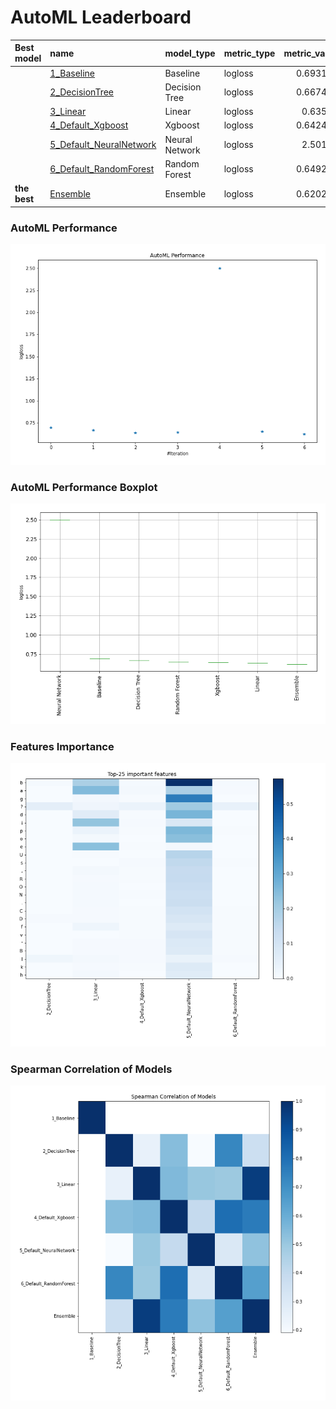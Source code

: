 # AutoML Leaderboard

| Best model   | name                                                         | model_type     | metric_type   |   metric_value |   train_time |
|:-------------|:-------------------------------------------------------------|:---------------|:--------------|---------------:|-------------:|
|              | [1_Baseline](1_Baseline/README.md)                           | Baseline       | logloss       |       0.693134 |         2.1  |
|              | [2_DecisionTree](2_DecisionTree/README.md)                   | Decision Tree  | logloss       |       0.667434 |        37.7  |
|              | [3_Linear](3_Linear/README.md)                               | Linear         | logloss       |       0.63592  |        10.48 |
|              | [4_Default_Xgboost](4_Default_Xgboost/README.md)             | Xgboost        | logloss       |       0.642477 |        20.79 |
|              | [5_Default_NeuralNetwork](5_Default_NeuralNetwork/README.md) | Neural Network | logloss       |       2.50161  |         7.92 |
|              | [6_Default_RandomForest](6_Default_RandomForest/README.md)   | Random Forest  | logloss       |       0.649261 |        42.9  |
| **the best** | [Ensemble](Ensemble/README.md)                               | Ensemble       | logloss       |       0.620223 |         0.98 |

### AutoML Performance
![AutoML Performance](ldb_performance.png)

### AutoML Performance Boxplot
![AutoML Performance Boxplot](ldb_performance_boxplot.png)

### Features Importance
![features importance across models](features_heatmap.png)



### Spearman Correlation of Models
![models spearman correlation](correlation_heatmap.png)

